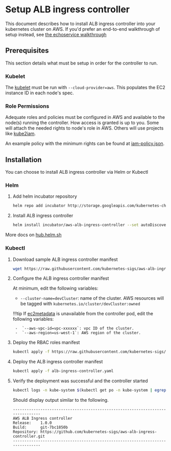 # Setup ALB ingress controller
This document describes how to install ALB ingress controller into your kubernetes cluster on AWS.
If you'd prefer an end-to-end walkthrough of setup instead, see [the echoservice walkthrough](../walkthrough/echoserver.md)

## Prerequisites
This section details what must be setup in order for the controller to run.

### Kubelet
The [kubelet](https://kubernetes.io/docs/reference/command-line-tools-reference/kubelet/) must be run with `--cloud-provider=aws`. This populates the EC2 instance ID in each node's spec.

### Role Permissions
Adequate roles and policies must be configured in AWS and available to the node(s) running the controller. How access is granted is up to you. Some will attach the needed rights to node's role in AWS. Others will use projects like [kube2iam](https://github.com/jtblin/kube2iam).

An example policy with the minimum rights can be found at [iam-policy.json](../../examples/iam-policy.json).

## Installation
You can choose to install ALB ingress controller via Helm or Kubectl
### Helm
1. Add helm incubator repository
    ```bash
    helm repo add incubator http://storage.googleapis.com/kubernetes-charts-incubator
    ```

2. Install ALB ingress controller

    ``` bash
    helm install incubator/aws-alb-ingress-controller --set autoDiscoverAwsRegion=true --set autoDiscoverAwsVpcID=true --set clusterName=MyClusterName
    ```

More docs on [hub.helm.sh](https://hub.helm.sh/charts/incubator/aws-alb-ingress-controller)

### Kubectl
1. Download sample ALB ingress controller manifest
    ``` bash
    wget https://raw.githubusercontent.com/kubernetes-sigs/aws-alb-ingress-controller/v1.1.3/docs/examples/alb-ingress-controller.yaml
    ```

2. Configure the ALB ingress controller manifest

    At minimum, edit the following variables:

    -  `--cluster-name=devCluster`:  name of the cluster. AWS resources will be tagged with `kubernetes.io/cluster/devCluster:owned`

    !!!tip
        If [ec2metadata](https://docs.aws.amazon.com/AWSEC2/latest/UserGuide/ec2-instance-metadata.html) is unavailable from the controller pod, edit the following variables:

        -  `--aws-vpc-id=vpc-xxxxxx`: vpc ID of the cluster.
        -  `--aws-region=us-west-1`: AWS region of the cluster.

3. Deploy the RBAC roles manifest

    ```bash
    kubectl apply -f https://raw.githubusercontent.com/kubernetes-sigs/aws-alb-ingress-controller/v1.1.3/docs/examples/rbac-role.yaml
    ```

4. Deploy the ALB ingress controller manifest

    ```bash
    kubectl apply -f alb-ingress-controller.yaml
    ```

5. Verify the deployment was successful and the controller started

    ```bash
    kubectl logs -n kube-system $(kubectl get po -n kube-system | egrep -o "alb-ingress[a-zA-Z0-9-]+")
    ```

    Should display output similar to the following.

    ```console
    -------------------------------------------------------------------------------
    AWS ALB Ingress controller
    Release:    1.0.0
    Build:      git-7bc1850b
    Repository: https://github.com/kubernetes-sigs/aws-alb-ingress-controller.git
    -------------------------------------------------------------------------------
    ```
